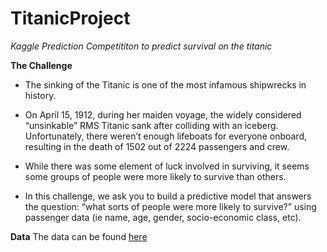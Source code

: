 # TitanicProject


*Kaggle Prediction Competititon to predict survival on the titanic*


**The Challenge**
* The sinking of the Titanic is one of the most infamous shipwrecks in history.

* On April 15, 1912, during her maiden voyage, the widely considered “unsinkable” RMS Titanic sank after colliding with an iceberg. Unfortunately, there weren’t enough lifeboats for everyone onboard, resulting in the death of 1502 out of 2224 passengers and crew.

* While there was some element of luck involved in surviving, it seems some groups of people were more likely to survive than others.

* In this challenge, we ask you to build a predictive model that answers the question: “what sorts of people were more likely to survive?” using passenger data (ie name, age, gender, socio-economic class, etc).


**Data**
The data can be found [here](https://www.kaggle.com/c/titanic/overview)
